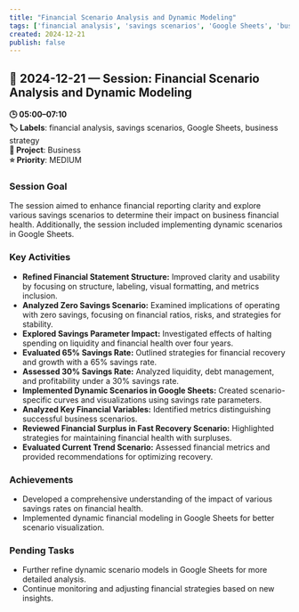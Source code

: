 ```yaml
---
title: "Financial Scenario Analysis and Dynamic Modeling"
tags: ['financial analysis', 'savings scenarios', 'Google Sheets', 'business strategy']
created: 2024-12-21
publish: false
---
```


## 📅 2024-12-21 — Session: Financial Scenario Analysis and Dynamic Modeling

**🕒 05:00–07:10**  
**🏷️ Labels**: financial analysis, savings scenarios, Google Sheets, business strategy  
**📂 Project**: Business  
**⭐ Priority**: MEDIUM  


### Session Goal
The session aimed to enhance financial reporting clarity and explore various savings scenarios to determine their impact on business financial health. Additionally, the session included implementing dynamic scenarios in Google Sheets.

### Key Activities
- **Refined Financial Statement Structure:** Improved clarity and usability by focusing on structure, labeling, visual formatting, and metrics inclusion.
- **Analyzed Zero Savings Scenario:** Examined implications of operating with zero savings, focusing on financial ratios, risks, and strategies for stability.
- **Explored Savings Parameter Impact:** Investigated effects of halting spending on liquidity and financial health over four years.
- **Evaluated 65% Savings Rate:** Outlined strategies for financial recovery and growth with a 65% savings rate.
- **Assessed 30% Savings Rate:** Analyzed liquidity, debt management, and profitability under a 30% savings rate.
- **Implemented Dynamic Scenarios in Google Sheets:** Created scenario-specific curves and visualizations using savings rate parameters.
- **Analyzed Key Financial Variables:** Identified metrics distinguishing successful business scenarios.
- **Reviewed Financial Surplus in Fast Recovery Scenario:** Highlighted strategies for maintaining financial health with surpluses.
- **Evaluated Current Trend Scenario:** Assessed financial metrics and provided recommendations for optimizing recovery.

### Achievements
- Developed a comprehensive understanding of the impact of various savings rates on financial health.
- Implemented dynamic financial modeling in Google Sheets for better scenario visualization.

### Pending Tasks
- Further refine dynamic scenario models in Google Sheets for more detailed analysis.
- Continue monitoring and adjusting financial strategies based on new insights.
